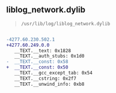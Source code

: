 ## liblog_network.dylib

> `/usr/lib/log/liblog_network.dylib`

```diff

-4277.60.230.502.1
+4277.60.249.0.0
   __TEXT.__text: 0x1828
   __TEXT.__auth_stubs: 0x1d0
-  __TEXT.__const: 0x58
+  __TEXT.__const: 0x50
   __TEXT.__gcc_except_tab: 0x54
   __TEXT.__cstring: 0x2f7
   __TEXT.__unwind_info: 0xb8

```
